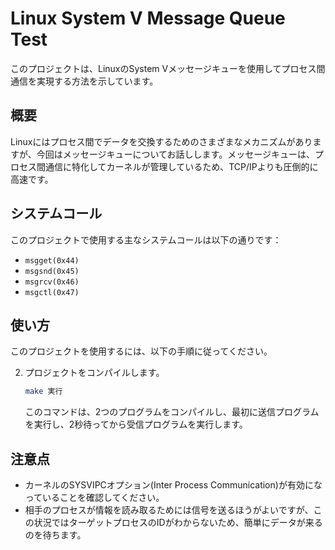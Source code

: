
# Linux System V Message Queue Test

このプロジェクトは、LinuxのSystem Vメッセージキューを使用してプロセス間通信を実現する方法を示しています。

## 概要

Linuxにはプロセス間でデータを交換するためのさまざまなメカニズムがありますが、今回はメッセージキューについてお話しします。メッセージキューは、プロセス間通信に特化してカーネルが管理しているため、TCP/IPよりも圧倒的に高速です。

## システムコール

このプロジェクトで使用する主なシステムコールは以下の通りです：

- `msgget(0x44)`
- `msgsnd(0x45)`
- `msgrcv(0x46)`
- `msgctl(0x47)`

## 使い方

このプロジェクトを使用するには、以下の手順に従ってください。

2. プロジェクトをコンパイルします。
   ```bash
   make 実行
   ```

   このコマンドは、2つのプログラムをコンパイルし、最初に送信プログラムを実行し、2秒待ってから受信プログラムを実行します。

## 注意点

- カーネルのSYSVIPCオプション(Inter Process Communication)が有効になっていることを確認してください。
- 相手のプロセスが情報を読み取るためには信号を送るほうがよいですが、この状況ではターゲットプロセスのIDがわからないため、簡単にデータが来るのを待ちます。